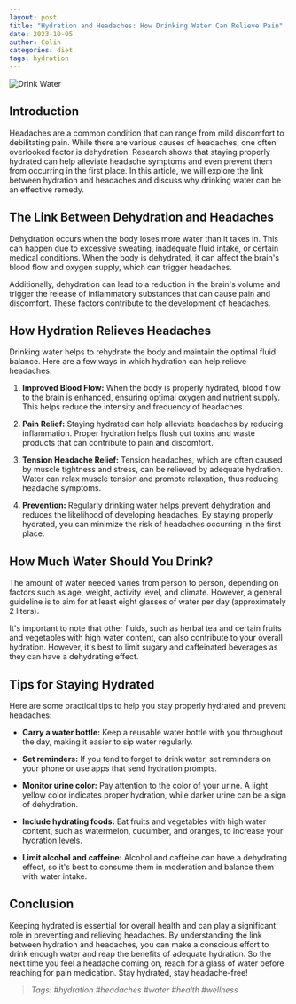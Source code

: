 ```yaml
---
layout: post
title: "Hydration and Headaches: How Drinking Water Can Relieve Pain"
date: 2023-10-05
author: Colin
categories: diet
tags: hydration
---
```


![Drink Water](https://source.unsplash.com/1600x900/?water)

## Introduction

Headaches are a common condition that can range from mild discomfort to debilitating pain. While there are various causes of headaches, one often overlooked factor is dehydration. Research shows that staying properly hydrated can help alleviate headache symptoms and even prevent them from occurring in the first place. In this article, we will explore the link between hydration and headaches and discuss why drinking water can be an effective remedy.

## The Link Between Dehydration and Headaches

Dehydration occurs when the body loses more water than it takes in. This can happen due to excessive sweating, inadequate fluid intake, or certain medical conditions. When the body is dehydrated, it can affect the brain's blood flow and oxygen supply, which can trigger headaches. 

Additionally, dehydration can lead to a reduction in the brain's volume and trigger the release of inflammatory substances that can cause pain and discomfort. These factors contribute to the development of headaches.

## How Hydration Relieves Headaches

Drinking water helps to rehydrate the body and maintain the optimal fluid balance. Here are a few ways in which hydration can help relieve headaches:

1. **Improved Blood Flow:** When the body is properly hydrated, blood flow to the brain is enhanced, ensuring optimal oxygen and nutrient supply. This helps reduce the intensity and frequency of headaches.

2. **Pain Relief:** Staying hydrated can help alleviate headaches by reducing inflammation. Proper hydration helps flush out toxins and waste products that can contribute to pain and discomfort.

3. **Tension Headache Relief:** Tension headaches, which are often caused by muscle tightness and stress, can be relieved by adequate hydration. Water can relax muscle tension and promote relaxation, thus reducing headache symptoms.

4. **Prevention:** Regularly drinking water helps prevent dehydration and reduces the likelihood of developing headaches. By staying properly hydrated, you can minimize the risk of headaches occurring in the first place.

## How Much Water Should You Drink?

The amount of water needed varies from person to person, depending on factors such as age, weight, activity level, and climate. However, a general guideline is to aim for at least eight glasses of water per day (approximately 2 liters). 

It's important to note that other fluids, such as herbal tea and certain fruits and vegetables with high water content, can also contribute to your overall hydration. However, it's best to limit sugary and caffeinated beverages as they can have a dehydrating effect.

## Tips for Staying Hydrated

Here are some practical tips to help you stay properly hydrated and prevent headaches:

- **Carry a water bottle:** Keep a reusable water bottle with you throughout the day, making it easier to sip water regularly.

- **Set reminders:** If you tend to forget to drink water, set reminders on your phone or use apps that send hydration prompts.

- **Monitor urine color:** Pay attention to the color of your urine. A light yellow color indicates proper hydration, while darker urine can be a sign of dehydration.

- **Include hydrating foods:** Eat fruits and vegetables with high water content, such as watermelon, cucumber, and oranges, to increase your hydration levels.

- **Limit alcohol and caffeine:** Alcohol and caffeine can have a dehydrating effect, so it's best to consume them in moderation and balance them with water intake.

## Conclusion

Keeping hydrated is essential for overall health and can play a significant role in preventing and relieving headaches. By understanding the link between hydration and headaches, you can make a conscious effort to drink enough water and reap the benefits of adequate hydration. So the next time you feel a headache coming on, reach for a glass of water before reaching for pain medication. Stay hydrated, stay headache-free!

> *Tags: #hydration #headaches #water #health #wellness*